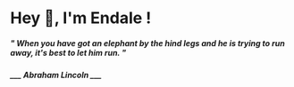 <h1 title="head"> Hey 👋, I'm Endale !</h1>

**<h5><i>" When you have got an elephant by the hind legs and he is trying to run away, it's best to let him run. "</i></h5>**

*<b>___ Abraham Lincoln ___</b>*
